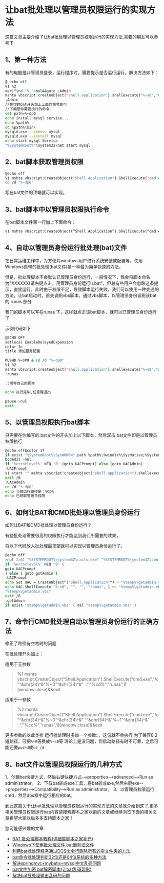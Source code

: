 # 让bat批处理以管理员权限运行的实现方法

这篇文章主要介绍了让bat批处理以管理员权限运行的实现方法,需要的朋友可以参考下

## 1、第一种方法

有的电脑是非管理员登录，运行程序时，需要提示是否运行运行。解决方法如下：

```bash
@ echo off
%1 %2
ver|find "5.">nul&&goto :Admin
mshta vbscript:createobject("shell.application").shellexecute("%~s0","goto :Admin","","runas",1)(window.close)&goto :eof
:Admin
//在你的bat开头加上上面的命令即可
//下面是你需要执行的命令
set path=%~dp0
echo install mysql service...
echo %path%
cd %path%\bin\
mysqld.exe --remove mysql
mysqld.exe --install mysql
echo start mysql Service
"%SystemRoot%"\system32\net start mysql
```

## 2、bat脚本获取管理员权限

```bash
@echo off
%1 mshta vbscript:CreateObject("Shell.Application").ShellExecute("cmd.exe","/c %~s0 ::","","runas",1)(window.close)&&exit
cd /d "%~dp0"
```

写在bat文件的顶端就可以实现。

## 3、bat脚本中以管理员权限执行命令

在bat脚本文件第一行加上下面命令：

```bash
%1 mshta vbscript:CreateObject(“Shell.Application”).ShellExecute(“cmd.exe”,``"/c %~s0 ::"``,``""``,“runas”,1)(window.close)&&exit
```

## 4、自动以管理员身份运行批处理(bat)文件

在日常运维工作中，为方便对windows用户进行系统安装或配置等，使用Windows自带的批处理(bat文件)是一种最为简单快速的方法。

但是，批处理脚本不会默认已管理员身份运行，一般情况下，我会将脚本命名为"XXXXXX(请右键点击，用管理员身份运行!).bat"，但总有些用户会忽略这条提示，直接运行，此时由于权限不足，导致脚本运行失败。我们可以使用一种变通的方法，让bat启动时，首先调用vbs脚本，通过vbs脚本，以管理员身份调用该bat的 runas 部分

我们的脚本可以写在runas 下，这样就点击该bat脚本，就可以已管理员身份运行了

示例代码如下

```bash
@ECHO OFF
setlocal EnableDelayedExpansion
color 3e
title 添加服务配置
 
PUSHD %~DP0 & cd /d "%~dp0"
%1 %2
mshta vbscript:createobject("shell.application").shellexecute("%~s0","goto :runas","","runas",1)(window.close)&goto :eof
:runas
 
::填写自己的脚本
 
echo 执行完毕,任意键退出
 
pause >nul
exit
```

## 5、以管理员权限执行bat脚本

只需要在你编写的.bat文件的开头加上以下脚本，然后双击.bat文件即是以管理员权限执行

```bash
@echo off&color 17
if exist "%SystemRoot%\SysWOW64" path %path%;%windir%\SysNative;%SystemRoot%\SysWOW64;%~dp0
bcdedit >nul
if '%errorlevel%' NEQ '0' (goto UACPrompt) else (goto UACAdmin)
:UACPrompt
%1 start "" mshta vbscript:createobject("shell.application").shellexecute("""%~0""","::",,"runas",1)(window.close)&exit
exit /B
:UACAdmin
cd /d "%~dp0"
echo 当前运行路径是：%CD%
echo 已获取管理员权限
```

## 6、如何让BAT和CMD批处理以管理员身份运行

如何让BAT和CMD批处理以管理员身份运行？

有些批处理需要很高的权限执行才能达到我们所需要的效果，

将以下代码放入批处理最顶部就可以实现以管理员身份运行了。

```bash
@echo off
>nul 2>&1 "%SYSTEMROOT%\system32\cacls.exe" "%SYSTEMROOT%\system32\config\system"
if '%errorlevel%' NEQ '0' (
goto UACPrompt
) else ( goto gotAdmin )
:UACPrompt
echo Set UAC = CreateObject^("Shell.Application"^) > "%temp%\getadmin.vbs"
echo UAC.ShellExecute "%~s0", "", "", "runas", 1 >> "%temp%\getadmin.vbs"
"%temp%\getadmin.vbs"
exit /B
:gotAdmin
if exist "%temp%\getadmin.vbs" ( del "%temp%\getadmin.vbs" )
```

## 7、命令行CMD批处理自动以管理员身份运行的正确方法

修正了路径有空格时的问题

在批处理开头加上：

适用于无参数

> %1 mshta vbscript:CreateObject("Shell.Application").ShellExecute("cmd.exe","/c "^&chr(34)^&"%~0"^&chr(34)^&" ::","%cd%","runas",1)(window.close)&&exit

适用于一参数

> %2 mshta vbscript:CreateObject("Shell.Application").ShellExecute("cmd.exe","/c "^&chr(34)^&"%~0"^&chr(34)^&" "^&chr(34)^&"%~1"^&chr(34)^&" ::","%cd%","runas",1)(window.close)&&exit

更多参数的以此类推
运行批处理时多加一个参数::，这句就不会执行
为了兼容8.3短路径，可把`%~0`等换成`%~s0`等
理论上是没问题，但启动路径有时不可靠，之后可能还要`pushd`或`cd /d`

## 8、bat文件以管理员权限运行的几种方式

1、创建bat快捷方式，然后右键快捷方式-->properties-->advanced-->Run as administrator。
2、下载bat转成exe工具，将bat转成exe,然后右键exe-->properties-->Compatibility-->Run as administrator。
3、以管理员权限运行cmd，然后dos框中运行相应的bat。

到此这篇关于让bat批处理以管理员权限运行的实现方法的文章就介绍到这了,更多相关管理员权限运行bat内容请搜索脚本之家以前的文章或继续浏览下面的相关文章希望大家以后多多支持脚本之家！

您可能感兴趣的文章:

- [BAT 批处理脚本教程(详细篇脚本之家补充)](https://www.jb51.net/article/151923.htm)
- [Windows下使用批处理文件.bat删除旧文件](https://www.jb51.net/article/151039.htm)
- [利用bat批处理程序通过DOS命令行删除所有的空文件夹的方法](https://www.jb51.net/article/140978.htm)
- [bat命令批处理判断32位还是64位系统的多种方法](https://www.jb51.net/article/134126.htm)
- [解决springmvc+mybatis+mysql中文乱码问题](https://www.jb51.net/article/71832.htm)
- [bat文件加密 bat解密脚本(让bat乱码现形)](https://www.jb51.net/article/32942.htm)
- [解决bat批处理输出乱码的问题](https://www.jb51.net/article/211165.htm)